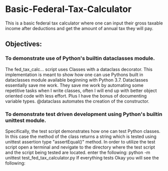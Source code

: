 # Basic-Federal-Tax-Calculator
This is a basic federal tax calculator where one can input their gross taxable income after deductions and get the amount of annual tax they will pay.
## Objectives:
### To demonstrate use of Python's builtin dataclasses module.
The fed_tax_calc... script uses Classes with a dataclass decorator.  This implementation is meant to show how one can use Pythons built in dataclasses module available beginning with Python 3.7.
Dataclasses essentially save me work. They save me work by automating some
repetitive tasks when I write classes, often I will end up with better object
oriented code with less effort.
Plus I have the bonus of documenting variable types. @dataclass automates the creation of the constructor.

### To demonstrate test driven development using Python's builtin unittest module.
Specifically, the test script demonstrates how one can test Python classes. In this case the method of the class returns a string which is tested using unittest assertion type "assertEqual()" method.
In order to utilize the test script open a terminal and nevigate to the directory where the test script and the script being tested are located.
enter the following:
python -m unittest test_fed_tax_calculator.py
If everything tests Okay you will see the following:
